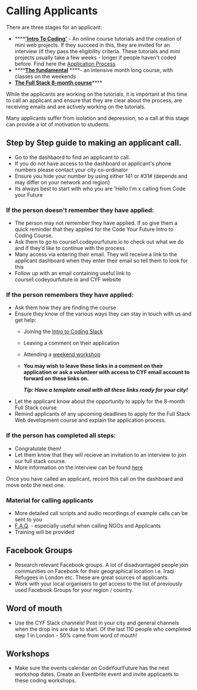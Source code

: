 # Calling Applicants

There are three stages for an applicant:

* \*\*\*\*[**'Intro To Coding'**](https://docs.codeyourfuture.io/course-processes/before-the-course/application-process) - An online course tutorials and the creation of mini web projects. If they succeed in this, they are invited for an interview \(if they pass the eligibility criteria. These tutorials and mini projects usually take a few weeks - longer if people haven't coded before. Find here the [Application Process](https://docs.codeyourfuture.io/course-processes/before-the-course/application-process)
* \*\*\*\*[**The fundamental**](https://docs.codeyourfuture.io/our-courses/fundamentals) ****- an intensive month long course, with classes on the weekends 
* [**The Full Stack 8-month course**](https://docs.codeyourfuture.io/our-courses/full-stack-course)\*\*\*\*

While the applicants are working on the tutorials, it is important at this time to call an applicant and ensure that they are clear about the process, are receiving emails and are actively working on the tutorials.

Many applicants suffer from isolation and depression, so a call at this stage can provide a lot of motivation to students.

## Step by Step guide to making an applicant call.

* Go to the dashbaord to find an applicant to call. 
* If you do not have access to the dashboard or applicant's phone numbers please contact your city co-ordinator 
* Ensure you hide your number by using either 141 or \#31\# \(depends and may differ on your network and region\)
* Its always best to start with who you are 'Hello I'm x calling from Code your Future

### If the person doesn't remember they have applied:

* The person may not remember they have applied. If so give them a quick reminder that they applied for the Code Your Future Intro to Coding Course.
* Ask them to go to course1.codeyourfuture.io to check out what we do and if they’d like to continue with the process
* Many access via entering their email. They will receive a link to the applicant dashboard when they enter their email so tell them to look for this
* Follow up with an email containing useful link to course1.codeyourfuture.io and CYF website

### If the person remembers they have applied:

* Ask them how they are finding the course
* Ensure they know of the various ways they can stay in touch with us and get help:
  * Joining the [Intro to Coding Slack](https://join.slack.com/t/cyf-applicants/shared_invite/zt-cfw4r6s2-TP0Mf5515RIc5uhzaTXLSw)
  * Leaving a comment on their application
  * Attending a [weekend workshop ](https://www.eventbrite.co.uk/e/intro-to-coding-workshop-tickets-103241098906?aff=)
  * **You may wish to leave these links in a comment on their application or ask a volunteer with access to CYF email account to forward on these links on.** 

    _**Tip: Have a template email with all these links ready for your city!**_
* Let the applicant know about the opportunity to apply for the 8-month Full Stack course 
* Remind applicants of any upcoming deadlines to apply for the Full Stack Web development course and explain the application process. 

### If the person has completed all steps:

* Congratulate them!
* Let them know that they will recieve an invitation to an interview to join our full stack course. 
* More information on the interview can be found [here](https://docs.codeyourfuture.io/course-processes/before-the-course/application-process#9-interview-scheduling-and-invites) 

Once you have called an applicant, record this call on the dashboard and move onto the next one.

### **Material for calling applicants**

* More detailed call scripts and audio recordings of example calls can be sent to you
* [F.A.Q](https://codeyourfuture.io/faq/). - especially useful when calling NGOs and Applicants
* Training will be provided

## Facebook Groups

* Research relevant Facebook groups. A lot of disadvantaged people join communities on Facebook for their geographical location i.e. Iraqi Refugees in London etc. These are great sources of applicants.
* Work with your local organisers to get access to the list of previously used Facebook Groups for your region / country.

## Word of mouth

* Use the CYF Slack channels! Post in your city and general channels when the drop ins are due to start. Of the last 110 people who completed step 1 in London - 50% came from word of mouth! 

## Workshops

* Make sure the events calendar on CodeYourFuture has the next workshop dates. Create an Eventbrite event and invite applicants to these coding workshops.  

